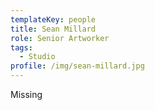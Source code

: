 ```yaml
---
templateKey: people
title: Sean Millard
role: Senior Artworker
tags:
  - Studio
profile: /img/sean-millard.jpg
---
```


Missing
